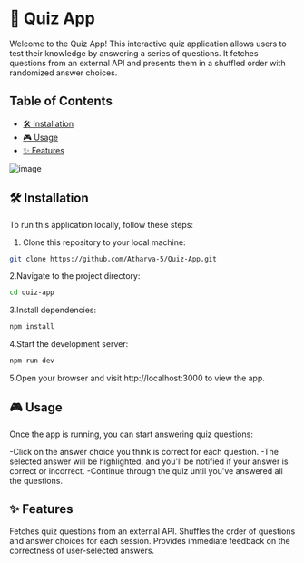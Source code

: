 # 🚀 Quiz App

Welcome to the Quiz App! This interactive quiz application allows users to test their knowledge by answering a series of questions. It fetches questions from an external API and presents them in a shuffled order with randomized answer choices.

## Table of Contents

- [🛠️ Installation](#installation)
- [🎮 Usage](#usage)
- [✨ Features](#features)

![image](https://github.com/Atharva-5/Quiz-App/assets/107418531/9bb74f9b-898c-4aa6-88c0-0c7a0641b14b)

## 🛠️ Installation

To run this application locally, follow these steps:

1. Clone this repository to your local machine:

```bash
git clone https://github.com/Atharva-5/Quiz-App.git
```

2.Navigate to the project directory:
```bash
cd quiz-app
```

3.Install dependencies:
```bash
npm install
```

4.Start the development server: 
```bash
npm run dev
```

5.Open your browser and visit http://localhost:3000 to view the app.

## 🎮 Usage
Once the app is running, you can start answering quiz questions:

-Click on the answer choice you think is correct for each question.
-The selected answer will be highlighted, and you'll be notified if your answer is correct or incorrect.
-Continue through the quiz until you've answered all the questions.

## ✨ Features
Fetches quiz questions from an external API.
Shuffles the order of questions and answer choices for each session.
Provides immediate feedback on the correctness of user-selected answers.
